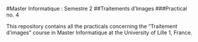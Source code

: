 #Master Informatique : Semestre 2
##Traitements d'Images
###Practical no. 4

This repository contains all the practicals concerning the “Traitement d'images” course in Master Informatique at the University of Lille 1, France.